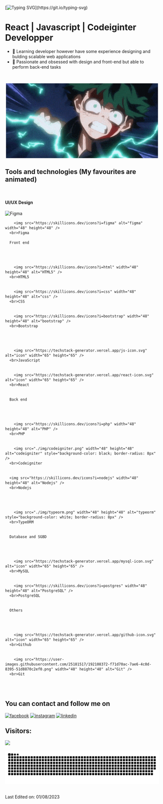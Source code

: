 [![Typing SVG](https://readme-typing-svg.herokuapp.com?font=Architects+Daughter&color=7AF79A&size=30&lines=Hey!+It's+Nick+Kevin!)](https://git.io/typing-svg)
# React | Javascript | Codeiginter Developper
- 🔭 Learning developer however have some experience designing and bulding scalable web applications
- 🌱 Passionate and obsessed with design and front-end but able to perform back-end tasks
<br>
<p align="center">
  <img src="./img/izuku.gif" alt="Izuku Midoria"/>
</p>

## Tools and technologies (My favourites are animated)
<br>

#### UI/UX Design
  <p>
    <img src="https://img.shields.io/badge/figma-%23F24E1E.svg?style=for-the-badge&amp;logo=figma&amp;logoColor=white" alt="Figma">
  </p>
    
  
  
    
        <img src="https://skillicons.dev/icons?i=figma" alt="figma" width="48" height="48" />
      <br>Figma
    
      Front end
    
  
  
    
        <img src="https://skillicons.dev/icons?i=html" width="48" height="48" alt="HTML5" />
      <br>HTML5
    
    
        <img src="https://skillicons.dev/icons?i=css" width="48" height="48" alt="css" />
      <br>CSS
    
    
        <img src="https://skillicons.dev/icons?i=bootstrap" width="48" height="48" alt="bootstrap" />
      <br>Bootstrap
    
  
  
    
        <img src="https://techstack-generator.vercel.app/js-icon.svg" alt="icon" width="65" height="65" />
      <br>JavaScript
    
    
        <img src="https://techstack-generator.vercel.app/react-icon.svg" alt="icon" width="65" height="65" />
      <br>React
    
  
      Back end
    
  
  
    
        <img src="https://skillicons.dev/icons?i=php" width="48" height="48" alt="PHP" />
      <br>PHP
    
    
        <img src="./img/codeigniter.png" width="48" height="48" alt="codeigniter" style="background-color: black; border-radius: 8px" />
      <br>Codeigniter
    
    
      <img src="https://skillicons.dev/icons?i=nodejs" width="48" height="48" alt="Nodejs" />
      <br>Nodejs
    
  
  
    
        <img src="./img/typeorm.png" width="48" height="48" alt="typeorm" style="background-color: white; border-radius: 8px" />
      <br>TypeORM
    
  
      Database and SGBD
    
  
    
    
        <img src="https://techstack-generator.vercel.app/mysql-icon.svg" alt="icon" width="65" height="65" />
      <br>MySQL
    
    
        <img src="https://skillicons.dev/icons?i=postgres" width="48" height="48" alt="PostgreSQL" />
      <br>PostgreSQL
    

      Others
    
  
 
    
        <img src="https://techstack-generator.vercel.app/github-icon.svg" alt="icon" width="65" height="65" />
      <br>Github
    
     
        <img src="https://user-images.githubusercontent.com/25181517/192108372-f71d70ac-7ae6-4c0d-8395-51d8870c2ef0.png" width="48" height="48" alt="Git" />
      <br>Git

<br><br>

## You can contact and follow me on
<p align="start">
  <a href="https://www.facebook.com/profile.php?id=100010962524435"><img src="https://img.icons8.com/color/96/000000/facebook.png" width="48" height="48" alt="facebook"/></a>
  <a href="https://instagram.com/nick_kevin_rzf?igshid=ZGUzMzM3NWJiOQ=="><img src="https://img.icons8.com/color/96/000000/instagram-new.png" width="48" height="48" alt="instagram"/></a>
  <a href="https://www.linkedin.com/in/nick-kevin-razafinirina-988b34248"><img src="https://img.icons8.com/color/96/000000/linkedin.png" width="48" height="48" alt="linkedin"/></a>
</p>

## Visitors:
<img src="https://profile-counter.glitch.me/Nick-Kevin/count.svg">
<div> 
  <p align="center">
    <a href="#"><img title="Snake animation" src="./img/snake.svg">
    </a>
  </p>
</div>
<br>
Last Edited on: 01/08/2023
